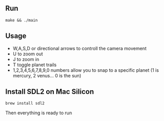 ## Run

`make && ./main`

## Usage

- W,A,S,D or directional arrows to controll the camera movement
- U to zoom out
- J to zoom in
- T toggle planet trails
- 1,2,3,4,5,6,7,8,9,0 numbers allow you to snap to a specific planet (1 is mercury, 2 venus... 0 is the sun)

## Install SDL2 on Mac Silicon

`brew install sdl2`

Then everything is ready to run